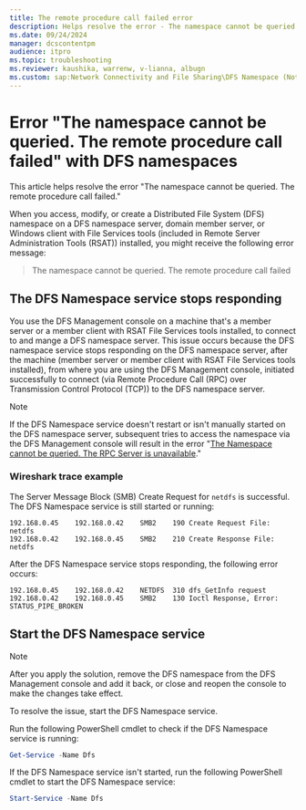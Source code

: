 ```yaml
---
title: The remote procedure call failed error
description: Helps resolve the error - The namespace cannot be queried. The remote procedure call failed.
ms.date: 09/24/2024
manager: dcscontentpm
audience: itpro
ms.topic: troubleshooting
ms.reviewer: kaushika, warrenw, v-lianna, albugn
ms.custom: sap:Network Connectivity and File Sharing\DFS Namespace (Not Replication), csstroubleshoot
---
```

# Error "The namespace cannot be queried. The remote procedure call failed" with DFS namespaces

This article helps resolve the error "The namespace cannot be queried. The remote procedure call failed."

When you access, modify, or create a Distributed File System (DFS) namespace on a DFS namespace server, domain member server, or Windows client with File Services tools (included in Remote Server Administration Tools (RSAT)) installed, you might receive the following error message:

> The namespace cannot be queried. The remote procedure call failed

## The DFS Namespace service stops responding

You use the DFS Management console on a machine that's a member server or a member client with RSAT File Services tools installed, to connect to and mange a DFS namespace server. This issue occurs because the DFS namespace service stops responding on the DFS namespace server, after the machine (member server or member client with RSAT File Services tools installed), from where you are using the DFS Management console, initiated successfully to connect (via Remote Procedure Call (RPC) over Transmission Control Protocol (TCP)) to the DFS namespace server.

> [!NOTE]
> If the DFS Namespace service doesn't restart or isn't manually started on the DFS namespace server, subsequent tries to access the namespace via the DFS Management console will result in the error "[The Namespace cannot be queried. The RPC Server is unavailable](/troubleshoot/windows-server/active-directory/namespace-not-queried-rpc-server-unavailable)."

### Wireshark trace example

The Server Message Block (SMB) Create Request for `netdfs` is successful. The DFS Namespace service is still started or running:

```output
192.168.0.45	192.168.0.42	SMB2	190	Create Request File: netdfs
192.168.0.42	192.168.0.45	SMB2	210	Create Response File: netdfs
```

After the DFS Namespace service stops responding, the following error occurs:

```output
192.168.0.45	192.168.0.42	NETDFS	310	dfs_GetInfo request
192.168.0.42	192.168.0.45	SMB2	130	Ioctl Response, Error: STATUS_PIPE_BROKEN
```

## Start the DFS Namespace service

> [!NOTE]
> After you apply the solution, remove the DFS namespace from the DFS Management console and add it back, or close and reopen the console to make the changes take effect.

To resolve the issue, start the DFS Namespace service.

Run the following PowerShell cmdlet to check if the DFS Namespace service is running:

```powershell
Get-Service -Name Dfs
```

If the DFS Namespace service isn't started, run the following PowerShell cmdlet to start the DFS Namespace service:

```powershell
Start-Service -Name Dfs
```
